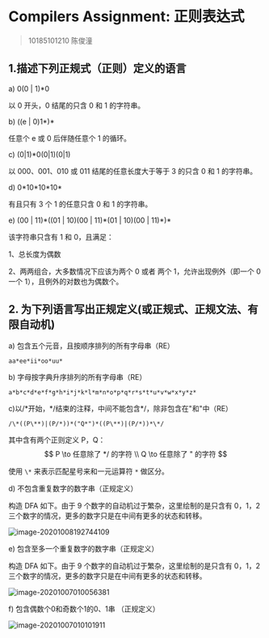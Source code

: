 # Compilers Assignment: 正则表达式

> 10185101210 陈俊潼



## 1.描述下列正规式（正则）定义的语言
a) 0(0 | 1)\*0

以 0 开头，0 结尾的只含 0 和 1 的字符串。

b) ((e | 0)1\*)\*

任意个 e 或 0 后伴随任意个 1 的循环。

c) (0|1)\*0(0|1)(0|1)

以 000、001、010 或 011 结尾的任意长度大于等于 3 的只含 0 和 1 的字符串。

d) 0\*10\*10\*10\*

有且只有 3 个 1 的任意只含 0 和 1 的字符串。

e) (00 | 11)\*((01 | 10)(00 | 11)\*(01 | 10)(00 | 11)\*)\*

该字符串只含有 1 和 0，且满足：

1、总长度为偶数

2、两两组合，大多数情况下应该为两个 0 或者 两个 1，允许出现例外（即一个 0 一个 1），且例外的对数也为偶数个。

## 2. 为下列语言写出正规定义(或正规式、正规文法、有限自动机) 

a) 包含五个元音，且按顺序排列的所有字母串（RE）

`aa*ee*ii*oo*uu*`

b) 字母按字典升序排列的所有字母串（RE）

`a*b*c*d*e*f*g*h*i*j*k*l*m*n*o*p*q*r*s*t*u*v*w*x*y*z*`

c)以/\*开始，\*/结束的注释，中间不能包含\*/，除非包含在"和"中（RE）

`/\*((P\**)|(P/*))*("Q*")*((P\**)|(P/*))*\*/`

其中含有两个正则定义 P，Q：
$$
P \to 任意除了 */ 的字符 \\
Q \to 任意除了 " 的字符
$$


使用 `\*` 来表示匹配星号来和一元运算符 `*` 做区分。

d) 不包含重复数字的数字串（正规定义）

构造 DFA 如下。由于 9 个数字的自动机过于繁杂，这里绘制的是只含有 0，1，2 三个数字的情况，更多的数字只是在中间有更多的状态和转移。

![image-20201008192744109](https://billc.oss-cn-shanghai.aliyuncs.com/img/2020-10-08-YkeojC.png)

e) 包含至多一个重复数字的数字串（正规定义）

构造 DFA 如下。由于 9 个数字的自动机过于繁杂，这里绘制的是只含有 0，1，2 三个数字的情况，更多的数字只是在中间有更多的状态和转移。

 ![image-20201007010056381](https://billc.oss-cn-shanghai.aliyuncs.com/img/2020-10-07-ZAR2So.png)

f) 包含偶数个0和奇数个1的0、1串 （正规定义）

![image-20201007010101911](https://billc.oss-cn-shanghai.aliyuncs.com/img/2020-10-07-UAbFEG.png)